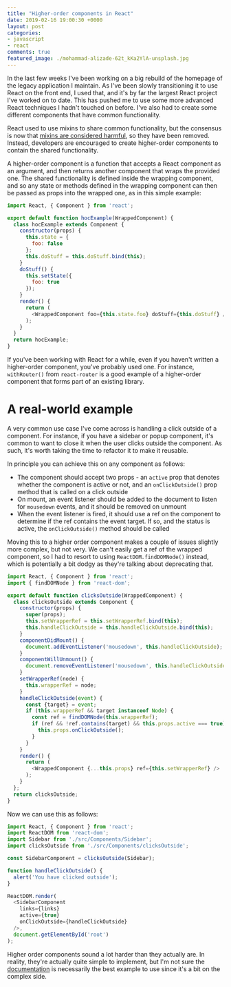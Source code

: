 ```yaml
---
title: "Higher-order components in React"
date: 2019-02-16 19:00:30 +0000
layout: post
categories:
- javascript
- react
comments: true
featured_image: ./mohammad-alizade-62t_kKa2YlA-unsplash.jpg
---
```


In the last few weeks I've been working on a big rebuild of the homepage of the legacy application I maintain. As I've been slowly transitioning it to use React on the front end, I used that, and it's by far the largest React project I've worked on to date. This has pushed me to use some more advanced React techniques I hadn't touched on before. I've also had to create some different components that have common functionality.

React used to use mixins to share common functionality, but the consensus is now that [mixins are considered harmful](https://reactjs.org/blog/2016/07/13/mixins-considered-harmful.html), so they have been removed. Instead, developers are encouraged to create higher-order components to contain the shared functionality.

A higher-order component is a function that accepts a React component as an argument, and then returns another component that wraps the provided one. The shared functionality is defined inside the wrapping component, and so any state or methods defined in the wrapping component can then be passed as props into the wrapped one, as in this simple example:

```javascript
import React, { Component } from 'react';

export default function hocExample(WrappedComponent) {
  class hocExample extends Component {
    constructor(props) {
      this.state = {
        foo: false
      };
      this.doStuff = this.doStuff.bind(this);
    }
    doStuff() {
      this.setState({
        foo: true
      });
    }
    render() {
      return (
        <WrappedComponent foo={this.state.foo} doStuff={this.doStuff} />
      );
    }
  }
  return hocExample;
}
```

If you've been working with React for a while, even if you haven't written a higher-order component, you've probably used one. For instance, `withRouter()` from `react-router` is a good example of a higher-order component that forms part of an existing library.

A real-world example
====================

A very common use case I've come across is handling a click outside of a component. For instance, if you have a sidebar or popup component, it's common to want to close it when the user clicks outside the component. As such, it's worth taking the time to refactor it to make it reusable.

In principle you can achieve this on any component as follows:

* The component should accept two props - an `active` prop that denotes whether the component is active or not, and an `onClickOutside()` prop method that is called on a click outside
* On mount, an event listener should be added to the document to listen for `mousedown` events, and it should be removed on unmount
* When the event listener is fired, it should use a ref on the component to determine if the ref contains the event target. If so, and the status is active, the `onClickOutside()` method should be called

Moving this to a higher order component makes a couple of issues slightly more complex, but not very. We can't easily get a ref of the wrapped component, so I had to resort to using `ReactDOM.findDOMNode()` instead, which is potentially a bit dodgy as they're talking about deprecating that.

```javascript
import React, { Component } from 'react';
import { findDOMNode } from 'react-dom';

export default function clicksOutside(WrappedComponent) {
  class clicksOutside extends Component {
    constructor(props) {
      super(props);
      this.setWrapperRef = this.setWrapperRef.bind(this);
      this.handleClickOutside = this.handleClickOutside.bind(this);
    }
    componentDidMount() {
      document.addEventListener('mousedown', this.handleClickOutside);
    }
    componentWillUnmount() {
      document.removeEventListener('mousedown', this.handleClickOutside);
    }
    setWrapperRef(node) {
      this.wrapperRef = node;
    }
    handleClickOutside(event) {
      const {target} = event;
      if (this.wrapperRef && target instanceof Node) {
        const ref = findDOMNode(this.wrapperRef);
        if (ref && !ref.contains(target) && this.props.active === true) {
          this.props.onClickOutside();
        }
      }
    }
    render() {
      return (
        <WrappedComponent {...this.props} ref={this.setWrapperRef} />
      );
    }
  };
  return clicksOutside;
}
```

Now we can use this as follows:

```javascript
import React, { Component } from 'react';
import ReactDOM from 'react-dom';
import Sidebar from './src/Components/Sidebar';
import clicksOutside from './src/Components/clicksOutside';

const SidebarComponent = clicksOutside(Sidebar);

function handleClickOutside() {
  alert('You have clicked outside');
}

ReactDOM.render(
  <SidebarComponent 
    links={links} 
    active={true} 
    onClickOutside={handleClickOutside} 
  />,
  document.getElementById('root')
);
```

Higher order components sound a lot harder than they actually are. In reality, they're actually quite simple to implement, but I'm not sure the [documentation](https://reactjs.org/docs/higher-order-components.html) is necessarily the best example to use since it's a bit on the complex side.
